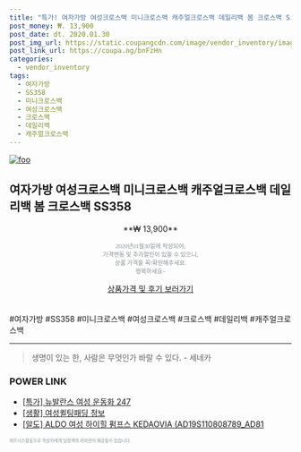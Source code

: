 ```yaml
--- 
title: "특가! 여자가방 여성크로스백 미니크로스백 캐주얼크로스백 데일리백 봄 크로스백 S..." 
post_money: ₩. 13,900 
post_date: dt. 2020.01.30 
post_img_url: https://static.coupangcdn.com/image/vendor_inventory/images/2018/02/23/11/4/d1475c84-e7a1-48b5-89c1-308913752f93.jpg 
post_link_url: https://coupa.ng/bnFzHn 
categories: 
  - vendor_inventory 
tags: 
  - 여자가방 
  - SS358 
  - 미니크로스백 
  - 여성크로스백 
  - 크로스백 
  - 데일리백 
  - 캐주얼크로스백 
--- 
```

[![foo](https://static.coupangcdn.com/image/vendor_inventory/images/2018/02/23/11/4/d1475c84-e7a1-48b5-89c1-308913752f93.jpg)](https://coupa.ng/bnFzHn) 

## 여자가방 여성크로스백 미니크로스백 캐주얼크로스백 데일리백 봄 크로스백 SS358 
<p style="text-align: center;">**₩ 13,900**</p> 
<p style="text-align: center;"><span style="color: #898c8f; font-family: Georgia,Times,serif; font-size: 0.75em;">2020년01월30일에 작성되어, <br>가격변동 및 추가할인이 있을 수 있으니,<br> 상품 가격을 꼭!확인해주세요.<br>행복하세요~</span> 
</p>	 
<div markdown="0" style="text-align: center;"><a href="https://coupa.ng/bnFzHn" class="btn btn--success">상품가격 및 후기 보러가기</a></div> 
<br><br> 
  #여자가방 #SS358 #미니크로스백 #여성크로스백 #크로스백 #데일리백 #캐주얼크로스백 
<hr> 

> 생명이 있는 한, 사람은 무엇인가 바랄 수 있다. - 세네카 


### POWER LINK

* <a href="https://blog.naver.com/sakai111/221786520322" target="_blank">[특가] 뉴발란스 여성 운동화 247</a>
* <a href="https://blog.naver.com/santokki14/221766435557" target="_blank"> [생활] 여성퀼팅패딩 정보 </a>
* <a href="https://blog.naver.com/fasyy4321/221785918030" target="_blank">[알도] ALDO 여성 하이힐 펌프스 KEDAOVIA (AD19S110808789_AD81</a>

<span style="color: #898c8f; font-family: Georgia,Times,serif; font-size: 0.55em;">파트너스활동으로 작성자에게 일정액의 커미션이 제공될수 있습니다.</span> 
